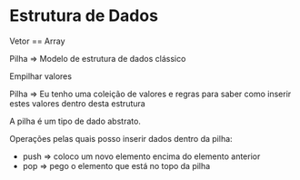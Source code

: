 # Estrutura de Dados

Vetor == Array

Pilha => Modelo de estrutura de dados clássico

Empilhar valores

Pilha => Eu tenho uma coleição de valores e regras para saber como inserir estes valores dentro desta estrutura

A pilha é um tipo de dado abstrato.

Operações pelas quais posso inserir dados dentro da pilha:

- push => coloco um novo elemento encima do elemento anterior
- pop => pego o elemento que está no topo da pilha
